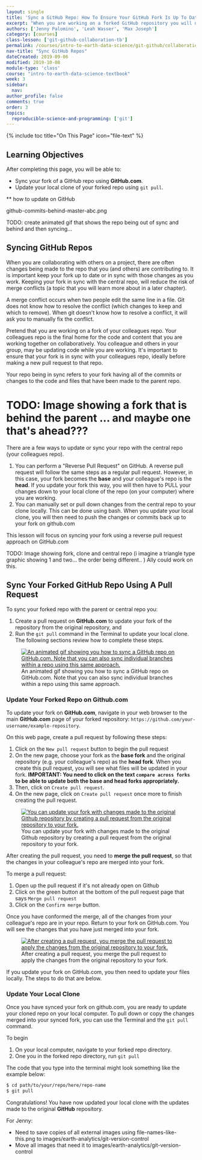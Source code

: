 ```yaml
---
layout: single
title: 'Sync a GitHub Repo: How To Ensure Your GitHub Fork Is Up To Date'
excerpt: "When you are working on a forked GitHub repository you will need to update your files frequently. Learn how to update your GitHub fork using a reverse pull request."
authors: ['Jenny Palomino', 'Leah Wasser', 'Max Joseph']
category: [courses]
class-lesson: ['git-github-collaboration-tb']
permalink: /courses/intro-to-earth-data-science/git-github/collaboration/update-github-repositories-with-changes-by-others/
nav-title: "Sync GitHub Repos"
dateCreated: 2019-09-06
modified: 2019-10-08
module-type: 'class'
course: "intro-to-earth-data-science-textbook"
week: 3
sidebar:
  nav:
author_profile: false
comments: true
order: 3
topics:
  reproducible-science-and-programming: ['git']
---
```

{% include toc title="On This Page" icon="file-text" %}

<div class='notice--success' markdown="1">

## <i class="fa fa-graduation-cap" aria-hidden="true"></i> Learning Objectives

After completing this page, you will be able to:

* Sync your fork of a GitHub repo using **GitHub.com**.
* Update your local clone of your forked repo using `git pull`.

</div>

** how to update on GitHub

github-commits-behind-master-abc.png

TODO: create animated gif that shows the repo being out of sync and behind and then syncing...

## Syncing GitHub Repos

When you are collaborating with others on a project, there are often changes
being made to the repo that you (and others) are contributing to. It is important keep your fork
up to date or in sync with those changes as you work. Keeping your fork in sync
with the central repo, will reduce the risk of merge conflicts (a topic that you will learn more about in a later chapter).

A merge conflict occurs when two people edit the same line in a file. Git does not know how to resolve the conflict (which changes to keep and which to remove). When git doesn't know how to resolve a conflict, it will ask you to manually fix the conflict.

Pretend that you are working on a fork of your colleagues repo. Your colleagues repo is the final home for the code and content that you are working together on collaboratively. You colleague and others in your group, may be updating code while you are working. It's important to ensure that your fork is in sync with your colleagues repo, ideally before making a new pull request to that repo.

Your repo being in sync refers to your fork having all of the commits or changes
to the code and files that have been made to the parent repo.

# TODO: Image showing a fork that is behind the parent ... and maybe one that's ahead???


There are a few ways to update or sync your repo with the central repo (your colleagues repo).

1. You can perform a "Reverse Pull Request" on GitHub. A reverse pull request will follow the same steps as a regular pull request. However, in this case, your fork becomes the **base** and your colleague's repo is the **head**. If you update your fork this way, you will then have to PULL your changes down to your local clone of the repo (on your computer) where you are working.  
2. You can manually set or pull down changes from the central repo to your clone locally. This can be done using bash. When you update your local clone, you will then need to push the changes or commits back up to your fork on github.com

This lesson will focus on syncing your fork using a reverse pull request approach on GitHub.com

TODO: Image showing fork, clone and central repo (i imagine a triangle type graphic showing 1 and two... the order being different.. ) Ally could work on this.

## Sync Your Forked GitHub Repo Using A Pull Request

To sync your forked repo with the parent or central repo you:

1. Create a pull request on **GitHub.com** to update your fork of the repository from the original repository, and
2. Run the `git pull` command in the Terminal to update your local clone. The following sections review how to complete these steps.

<figure>
 <a href="{{ site.url }}/images/earth-analytics/git-version-control/github-sync-repo.gif">
 <img src="{{ site.url }}/images/earth-analytics/git-version-control/github-sync-repo.gif" alt="An animated gif showing you how to sync a GitHub repo on GitHub.com. Note that you can also sync individual branches within a repo using this same approach."></a>
 <figcaption>An animated gif showing you how to sync a GitHub repo on GitHub.com. Note that you can also sync individual branches within a repo using this same approach.
 </figcaption>
</figure>

### Update Your Forked Repo on Github.com

To update your fork on **GitHub.com**, navigate in your web browser to the main **GitHub.com** page of your forked repository: `https://github.com/your-username/example-repository`.

On this web page, create a pull request by following these steps:
1. Click on the `New pull request` button to begin the pull request
2. On the new page, choose your fork as the **base fork** and the original repository (e.g. your colleague's repo) as the **head fork**.
   When you create this pull request, you will see what files will be updated in your fork. **IMPORTANT: You need to click on the text `compare across forks` to be able to update both the base and head forks appropriately.**
4. Then, click on `Create pull request`.
5. On the new page, click on `Create pull request` once more to finish creating the pull request.

<figure>
 <a href="{{ site.url }}/images/earth-analytics/git-version-control/github-create-reverse-pull-request.gif">
 <img src="{{ site.url }}/images/earth-analytics/git-version-control/github-create-reverse-pull-request.gif" alt="You can update your fork with changes made to the original Github repository by creating a pull request from the original repository to your fork."></a>
 <figcaption> You can update your fork with changes made to the original Github repository by creating a pull request from the original repository to your fork.
 </figcaption>
</figure>

After creating the pull request, you need to **merge the pull request**, so that the changes in your colleague's repo are merged into your fork.

To merge a pull request:

1. Open up the pull request if it's not already open on Github
2. Click on the green button at the bottom of the pull request page that says `Merge pull request`
3. Click on the `Confirm merge` button.  

Once you have conformed the merge, all of the changes from your colleague's
repo are in your repo. Return to your fork on GitHub.com. You will see the
changes that you have just merged into your fork.

<figure>
 <a href="{{ site.url }}/images/earth-analytics/git/github-merge-reverse-pull-request.gif">
 <img src="{{ site.url }}/images/earth-analytics/git/github-merge-reverse-pull-request.gif" alt="After creating a pull request, you merge the pull request to apply the changes from the original repository to your fork."></a>
 <figcaption> After creating a pull request, you merge the pull request to apply the changes from the original repository to your fork.
 </figcaption>
</figure>

If you update your fork on GitHub.com, you then need to update your files locally. The steps to do that are below.

### Update Your Local Clone

Once you have synced your fork on github.com, you are ready to update your cloned repo on your local computer. To pull down or copy the changes merged into your synced fork, you can use the Terminal and the `git pull` command.

To begin

1. On your local computer, navigate to your forked repo directory.
2. One you in the forked repo directory, run `git pull`

The code that you type into the terminal might look something like the example
below:

```bash
$ cd path/to/your/repo/here/repo-name
$ git pull
```

Congratulations! You have now updated your local clone with the updates made to the original **GitHub** repository.


For Jenny:
* Need to save copies of all external images using file-names-like-this.png to images/earth-analytics/git-version-control
* Move all images that need it to images/earth-analytics/git-version-control
